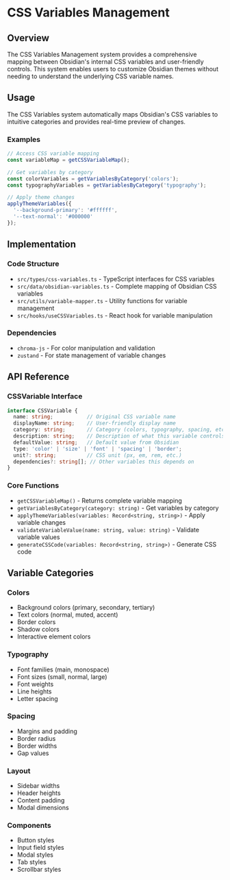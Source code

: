 # CSS Variables Management

## Overview
The CSS Variables Management system provides a comprehensive mapping between Obsidian's internal CSS variables and user-friendly controls. This system enables users to customize Obsidian themes without needing to understand the underlying CSS variable names.

## Usage
The CSS Variables system automatically maps Obsidian's CSS variables to intuitive categories and provides real-time preview of changes.

### Examples
```typescript
// Access CSS variable mapping
const variableMap = getCSSVariableMap();

// Get variables by category
const colorVariables = getVariablesByCategory('colors');
const typographyVariables = getVariablesByCategory('typography');

// Apply theme changes
applyThemeVariables({
  '--background-primary': '#ffffff',
  '--text-normal': '#000000'
});
```

## Implementation

### Code Structure
- `src/types/css-variables.ts` - TypeScript interfaces for CSS variables
- `src/data/obsidian-variables.ts` - Complete mapping of Obsidian CSS variables
- `src/utils/variable-mapper.ts` - Utility functions for variable management
- `src/hooks/useCSSVariables.ts` - React hook for variable manipulation

### Dependencies
- `chroma-js` - For color manipulation and validation
- `zustand` - For state management of variable changes

## API Reference

### CSSVariable Interface
```typescript
interface CSSVariable {
  name: string;           // Original CSS variable name
  displayName: string;    // User-friendly display name
  category: string;       // Category (colors, typography, spacing, etc.)
  description: string;    // Description of what this variable controls
  defaultValue: string;   // Default value from Obsidian
  type: 'color' | 'size' | 'font' | 'spacing' | 'border';
  unit?: string;          // CSS unit (px, em, rem, etc.)
  dependencies?: string[]; // Other variables this depends on
}
```

### Core Functions
- `getCSSVariableMap()` - Returns complete variable mapping
- `getVariablesByCategory(category: string)` - Get variables by category
- `applyThemeVariables(variables: Record<string, string>)` - Apply variable changes
- `validateVariableValue(name: string, value: string)` - Validate variable values
- `generateCSSCode(variables: Record<string, string>)` - Generate CSS code

## Variable Categories

### Colors
- Background colors (primary, secondary, tertiary)
- Text colors (normal, muted, accent)
- Border colors
- Shadow colors
- Interactive element colors

### Typography
- Font families (main, monospace)
- Font sizes (small, normal, large)
- Font weights
- Line heights
- Letter spacing

### Spacing
- Margins and padding
- Border radius
- Border widths
- Gap values

### Layout
- Sidebar widths
- Header heights
- Content padding
- Modal dimensions

### Components
- Button styles
- Input field styles
- Modal styles
- Tab styles
- Scrollbar styles